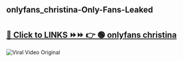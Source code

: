 
 ## onlyfans_christina-Only-Fans-Leaked

# <h2><a href="https://clipsfans.com/onlyfans_christina&ref=git">🔗 Click to LINKS ⏩⏩ 👉 🟢 onlyfans christina </a></h2>

<a href="https://clipsfans.com/onlyfans_christina&ref=git" rel="nofollow" data-target="animated-image.originalLink"><img src="https://i.ibb.co.com/xMMVF88/686577567.gif" alt="Viral Video Original" style="max-width: 100%; display: inline-block;" data-target="animated-image.originalImage"></a>
